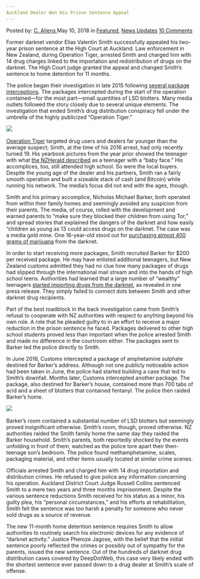 ```yaml
---
Auckland Dealer Won His Prison Sentence Appeal
---
```

<article class="post-listing post-25654 post type-post status-publish format-standard has-post-thumbnail hentry 
 tag-appeal tag-auckland tag-dealer tag-prison tag-sentence tag-won">
<div class="post-inner">
<span>Posted by: <a href="https://www.deepdotweb.com/author/caliens/" title="">C. Aliens </a></span>
<span>May 10, 2018</span>
<span>in <a href="https://www.deepdotweb.com/category/deepdot-news/" rel="category tag">Featured</a>, <a href="https://www.deepdotweb.com/category/news-updates/" rel="category tag">News Updates</a></span>
<span><a href="https://www.deepdotweb.com/2018/05/10/auckland-dealer-won-his-prison-sentence-appeal/#comments">10 Comments</a></span>


<p>Former darknet vendor Elias Valentin Smith successfully appealed his two-year prison sentence at the High Court at Auckland. Law enforcement in New Zealand, during Operation Tiger, arrested Smith and charged him with 14 drug charges linked to the importation and redistribution of drugs on the darknet. The High Court judge granted the appeal and changed Smith&#8217;s sentence to home detention for 11 months.</p>
<p>The police began their investigation in late 2015 following <a href="https://www.deepdotweb.com/2018/04/24/customs-seizures-of-illicit-darkweb-related-drugs-soar-in-new-zealand/">several package interceptions</a>. The packages intercepted during the start of the operation contained—for the most part—small quantities of LSD blotters. Many media outlets followed the story closely due to several unique elements. The investigation that ended Smith&#8217;s drug distribution conspiracy fell under the umbrella of the highly publicized “Operation Tiger.”</p>
<p><img class="wp-image-25658" src="/imgs/2018/05/word-image-14.jpeg" srcset="/imgs/2018/05/word-image-14.jpeg 660w, /imgs/2018/05/word-image-14-300x150.jpeg 300w" sizes="(max-width: 660px) 100vw, 660px" /></p>
<p><a href="https://www.deepdotweb.com/2017/09/01/new-zealands-operation-tiger-targeted-young-darknet-users/">Operation Tiger</a> targeted drug users and dealers far younger than the average suspect; Smith, at the time of his 2016 arrest, had only recently turned 19. His yearbook pictures from the year prior showed the teenager with what <a href="https://www.nzherald.co.nz/nz/news/article.cfm?c_id=1&amp;objectid=12042374">the NZHerald described</a> as a teenager with a “baby face.” His accomplices, too, still attended high school. So were the local buyers. Despite the young age of the dealer and his partners, Smith ran a fairly smooth operation and built a sizeable stack of cash (and Bitcoin) while running his network. The media&#8217;s focus did not end with the ages, though.</p>
<p>Smith and his primary accomplice, Nicholas Michael Barker, both operated from within their family homes and seemingly avoided any suspicion from their parents. The media, of course, rolled with the development and warned parents to “make sure they blocked their children from using Tor,” and spread stories that explained the dangers of the darknet and how easily “children as young as 13 could access drugs on the darknet. The case was a media gold mine. One 16-year-old stood out for <a href="https://www.deepdotweb.com/2017/10/08/student-caught-360-grams-weed-darknet/">purchasing almost 400 grams of marijuana</a> from the darknet.</p>
<p>In order to start receiving more packages, Smith recruited Barker for $200 per received package. He may have enlisted additional teenagers, but New Zealand customs admitted they had no clue how many packages of drugs had slipped through the international mail stream and into the hands of high school teens. Authorities had learned that a large number of “wealthy” teenagers <a href="https://www.deepdotweb.com/2017/08/22/operation-tiger-13-arrested-facing-drug-charges-new-zealand/">started importing drugs from the darknet</a>, as revealed in one press release. They simply failed to connect dots between Smith and other darknet drug recipients.</p>
<p>Part of the best roadblock in the back investigation came from Smith’s refusal to cooperate with NZ authorities with respect to anything beyond his own role. A role that he pleaded guilty to in an effort to receive a major reduction in the prison sentence he faced. Packages delivered to other high school students proved less than important when the police arrested Smith and made no difference in the courtroom either. The packages sent to Barker led the police directly to Smith.</p>
<p>In June 2016, Customs intercepted a package of amphetamine sulphate destined for Barker&#8217;s address. Although not one publicly noticeable action had been taken in June, the police had started building a case that led to Smith&#8217;s downfall. Months later, Customs intercepted another package. The package, also destined for Barker&#8217;s house, contained more than 700 tabs of acid and a sheet of blotters that contained fentanyl. The police then raided Barker&#8217;s home.</p>
<p><img class="wp-image-25659" src="/imgs/2018/05/word-image-15.jpeg" srcset="/imgs/2018/05/word-image-15.jpeg 640w, /imgs/2018/05/word-image-15-300x188.jpeg 300w" sizes="(max-width: 640px) 100vw, 640px" /></p>
<p>Barker&#8217;s room contained a substantial number of LSD blotters but seemingly proved insignificant otherwise. Smith&#8217;s room, though, proved otherwise. NZ authorities raided the Smith family home the same day they raided the Barker household. Smith&#8217;s parents, both reportedly shocked by the events unfolding in front of them, watched as the police tore apart their then-teenage son&#8217;s bedroom. The police found methamphetamine, scales, packaging material, and other items usually located at similar crime scenes.</p>
<p>Officials arrested Smith and charged him with 14 drug importation and distribution crimes. He refused to give police any information concerning his operation. Auckland District Court Judge Russell Collins sentenced Smith to a mere two years and three months imprisonment. Despite the various sentence reductions Smith received for his status as a minor, his guilty plea, his “personal circumstances,” and his efforts at rehabilitation, Smith felt the sentence was too harsh a penalty for someone who never sold drugs as a source of revenue.</p>
<p>The new 11-month home detention sentence requires Smith to allow authorities to routinely search his electronic devices for any evidence of “darknet activity.” Justice Pheroze Jagose, with the belief that the initial sentence poorly reflected the crimes or possibly out of sympathy for the parents, issued the new sentence. Out of the hundreds of darknet drug distribution cases covered by DeepDotWeb, this case very likely ended with the shortest sentence ever passed down to a drug dealer at Smith&#8217;s scale of offense.</p>
</div>
<span style="display:none"><a href="https://www.deepdotweb.com/tag/appeal/" rel="tag">appeal</a> <a href="https://www.deepdotweb.com/tag/auckland/" rel="tag">auckland</a>  <a href="https://www.deepdotweb.com/tag/prison/" rel="tag">prison</a> <a href="https://www.deepdotweb.com/tag/sentence/" rel="tag">sentence</a> <a href="https://www.deepdotweb.com/tag/won/" rel="tag">won</a></span> <span style="display:none" class="updated">2018-05-10<a href="https://www.deepdotweb.com/author/caliens/" title="Posts by C. Aliens" rel="author">C. Aliens</a></strong></div>
</div>
</article>


